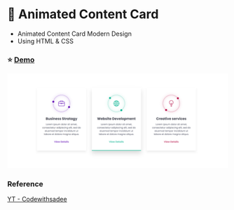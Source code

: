 # :memo: Animated Content Card

- Animated Content Card Modern Design
- Using HTML & CSS

### :star: [Demo](https://fakestandard.github.io/ui-animated-content-card/)

![COVER](./preview.png)

### Reference
[YT - Codewithsadee](https://www.youtube.com/watch?v=fdE02AJaRL8)
